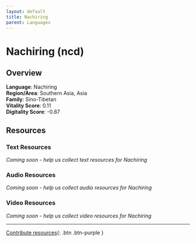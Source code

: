 ```yaml
---
layout: default
title: Nachiring
parent: Languages
---
```


# Nachiring (ncd)

## Overview

**Language**: Nachiring  
**Region/Area**: Southern Asia, Asia  
**Family**: Sino-Tibetan  
**Vitality Score**: 0.11  
**Digitality Score**: -0.87  

## Resources

### Text Resources
*Coming soon - help us collect text resources for Nachiring*

### Audio Resources
*Coming soon - help us collect audio resources for Nachiring*

### Video Resources
*Coming soon - help us collect video resources for Nachiring*

---

[Contribute resources](https://fairtrain.github.io/){: .btn .btn-purple }
